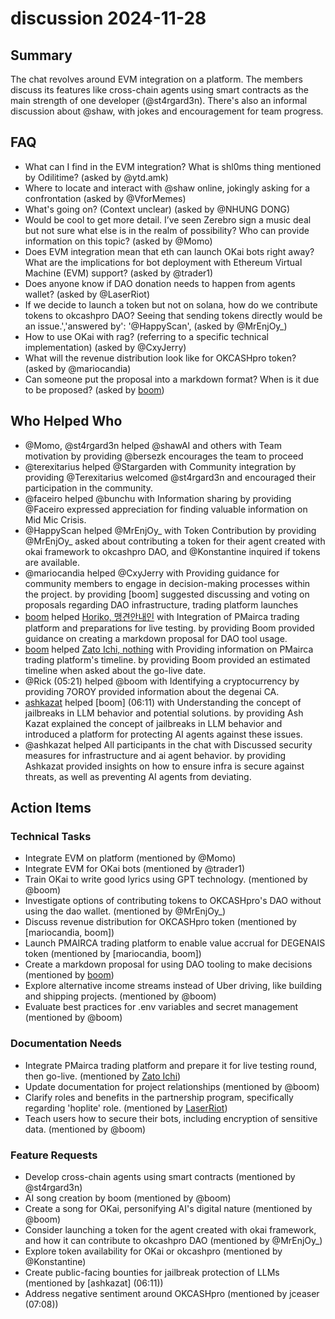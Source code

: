 # discussion 2024-11-28

## Summary
The chat revolves around EVM integration on a platform. The members discuss its features like cross-chain agents using smart contracts as the main strength of one developer (@st4rgard3n). There's also an informal discussion about @shaw, with jokes and encouragement for team progress.

## FAQ
- What can I find in the EVM integration? What is shl0ms thing mentioned by Odilitime? (asked by @ytd.amk)
- Where to locate and interact with @shaw online, jokingly asking for a confrontation (asked by @VforMemes)
- What's going on? (Context unclear) (asked by @NHUNG DONG)
- Would be cool to get more detail. I’ve seen Zerebro sign a music deal but not sure what else is in the realm of possibility? Who can provide information on this topic? (asked by @Momo)
- Does EVM integration mean that eth can launch OKai bots right away? What are the implications for bot deployment with Ethereum Virtual Machine (EVM) support? (asked by @trader1)
- Does anyone know if DAO donation needs to happen from agents wallet? (asked by @LaserRiot)
- If we decide to launch a token but not on solana, how do we contribute tokens to okcashpro DAO? Seeing that sending tokens directly would be an issue.','answered by': '@HappyScan', (asked by @MrEnjOy_)
- How to use OKai with rag? (referring to a specific technical implementation) (asked by @CxyJerry)
- What will the revenue distribution look like for OKCASHpro token? (asked by @mariocandia)
- Can someone put the proposal into a markdown format? When is it due to be proposed? (asked by [boom](05:07))

## Who Helped Who
- @Momo, @st4rgard3n helped @shawAI and others with Team motivation by providing @bersezk encourages the team to proceed
- @terexitarius helped @Stargarden with Community integration by providing @Terexitarius welcomed @st4rgard3n and encouraged their participation in the community.
- @faceiro helped @bunchu with Information sharing by providing @Faceiro expressed appreciation for finding valuable information on Mid Mic Crisis.
- @HappyScan helped @MrEnjOy_ with Token Contribution by providing @MrEnjOy_ asked about contributing a token for their agent created with okai framework to okcashpro DAO, and @Konstantine inquired if tokens are available.
- @mariocandia helped @CxyJerry with Providing guidance for community members to engage in decision-making processes within the project. by providing [boom] suggested discussing and voting on proposals regarding DAO infrastructure, trading platform launches
- [boom](05:14) helped [Horiko, 맹견안내인](05:07-05:12) with Integration of PMairca trading platform and preparations for live testing. by providing Boom provided guidance on creating a markdown proposal for DAO tool usage.
- [boom](05:14) helped [Zato Ichi, nothing](05:13) with Providing information on PMairca trading platform's timeline. by providing Boom provided an estimated timeline when asked about the go-live date.
- @Rick (05:21) helped @boom with Identifying a cryptocurrency by providing 7OROY provided information about the degenai CA.
- [ashkazat](06:11) helped [boom] (06:11) with Understanding the concept of jailbreaks in LLM behavior and potential solutions. by providing Ash Kazat explained the concept of jailbreaks in LLM behavior and introduced a platform for protecting AI agents against these issues.
- @ashkazat helped All participants in the chat with Discussed security measures for infrastructure and ai agent behavior. by providing Ashkazat provided insights on how to ensure infra is secure against threats, as well as preventing AI agents from deviating.

## Action Items

### Technical Tasks
- Integrate EVM on platform (mentioned by @Momo)
- Integrate EVM for OKai bots (mentioned by @trader1)
- Train OKai to write good lyrics using GPT technology. (mentioned by @boom)
- Investigate options of contributing tokens to OKCASHpro's DAO without using the dao wallet. (mentioned by @MrEnjOy_)
- Discuss revenue distribution for OKCASHpro token (mentioned by [mariocandia, boom])
- Launch PMAIRCA trading platform to enable value accrual for DEGENAIS token (mentioned by [mariocandia, boom])
- Create a markdown proposal for using DAO tooling to make decisions (mentioned by [boom](05:07))
- Explore alternative income streams instead of Uber driving, like building and shipping projects. (mentioned by @boom)
- Evaluate best practices for .env variables and secret management (mentioned by @boom)

### Documentation Needs
- Integrate PMairca trading platform and prepare it for live testing round, then go-live. (mentioned by [Zato Ichi](5:13))
- Update documentation for project relationships (mentioned by @boom)
- Clarify roles and benefits in the partnership program, specifically regarding 'hoplite' role. (mentioned by [LaserRiot](06:11))
- Teach users how to secure their bots, including encryption of sensitive data. (mentioned by @boom)

### Feature Requests
- Develop cross-chain agents using smart contracts (mentioned by @st4rgard3n)
- AI song creation by boom (mentioned by @boom)
- Create a song for OKai, personifying AI's digital nature (mentioned by @boom)
- Consider launching a token for the agent created with okai framework, and how it can contribute to okcashpro DAO (mentioned by @MrEnjOy_)
- Explore token availability for OKai or okcashpro (mentioned by @Konstantine)
- Create public-facing bounties for jailbreak protection of LLMs (mentioned by [ashkazat] (06:11))
- Address negative sentiment around OKCASHpro (mentioned by jceaser (07:08))